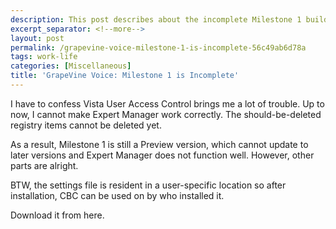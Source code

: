 ```yaml
---
description: This post describes about the incomplete Milestone 1 build.
excerpt_separator: <!--more-->
layout: post
permalink: /grapevine-voice-milestone-1-is-incomplete-56c49ab6d78a
tags: work-life
categories: [Miscellaneous]
title: 'GrapeVine Voice: Milestone 1 is Incomplete'
---
```

I have to confess Vista User Access Control brings me a lot of trouble. Up to now, I cannot make Expert Manager work correctly. The should-be-deleted registry items cannot be deleted yet.

As a result, Milestone 1 is still a Preview version, which cannot update to later versions and Expert Manager does not function well. However, other parts are alright.

BTW, the settings file is resident in a user-specific location so after installation, CBC can be used on by who installed it.

Download it from here.
<!--more-->